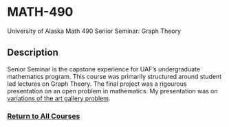# MATH-490
University of Alaska Math 490 Senior Seminar: Graph Theory

## Description
Senior Seminar is the capstone experience for UAF’s undergraduate mathematics program. This course was 
primarily structured around student led lectures on Graph Theory. The final project was a rigourous presentation
on an open problem in mathematics. My presentation was on [variations of the art gallery problem](https://github.com/StefanoFochesatto/MATH-490/blob/main/Coursework/Final%20Presentation/Final_Presentation.pdf).



### [Return to All Courses](https://github.com/StefanoFochesatto/Course-Work)
